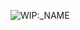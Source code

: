![WIP:____NAME___](https://img.shields.io/static/v1?label=___NAME___&message=wip-___VERSION___&color=343434&logo=npm&style=for-the-badge)
